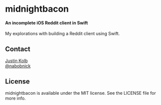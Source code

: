# midnightbacon
#### An incomplete iOS Reddit client in Swift

My explorations with building a Reddit client using Swift.

## Contact

[Justin Kolb](mailto:jkolb@franticapparatus.net)  
[@nabobnick](https://twitter.com/nabobnick)

## License

midnightbacon is available under the MIT license. See the LICENSE file for more info.
